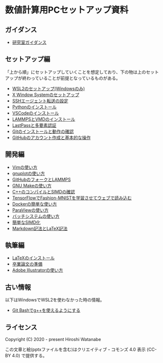 # 数値計算用PCセットアップ資料

## ガイダンス

* [研究室ガイダンス](https://speakerdeck.com/kaityo256/welcome-to-lab)

## セットアップ編

「上から順」にセットアップしていくことを想定しており、下の物は上のセットアップが終わっていることが前提となっているものがある。

* [WSL2のセットアップ(Windowsのみ)](wsl2/README.md)
* [X Window Systemのセットアップ](X11/README.md)
* [SSHエージェント転送の設定](ssh/README.md)
* [Pythonのインストール](python/README.md)
* [VSCodeのインストール](vscode/README.md)
* [LAMMPSとVMDのインストール](lammps/README.md)
* [LastPassと多要素認証](lastpass/README.md)
* [Gitのインストールと動作の確認](git/README.md)
* [GitHubのアカウント作成と基本的な操作](github/README.md)

## 開発編

* [Vimの使い方](vim/README.md)
* [gnuplotの使い方](gnuplot/README.md)
* [GitHubのフォークとLAMMPS](github_lammps/README.md)
* [GNU Makeの使い方](make/README.md)
* [C++のコンパイルとSIMDの確認](simd/README.md)
* [TensorFlowでFashion-MNISTを学習させてウェブで読み込む](tensorflow/README.md)
* [Dockerの簡単な使い方](docker/README.md)
* [ParaViewの使い方](paraview/README.md)
* [バッチシステムの使い方](pbs/README.md)
* [簡単なSIMD化](simd_tutorial/README.md)
* [Markdown記法とLaTeX記法](mdtex/README.md)

## 執筆編

* [LaTeXのインストール](latex/README.md)
* [卒業論文の準備](graduate_thesis/README.md)
* [Adobe Illustratorの使い方](illustrator/README.md)

## 古い情報

以下はWindowsでWSL2を使わなかった時の情報。

* [Git Bashでg++を使えるようにする](gccwin/README.md)

## ライセンス

Copyright (C) 2020 - present Hiroshi Watanabe

この文章と絵(pptxファイルを含む)はクリエイティブ・コモンズ 4.0 表示 (CC-BY 4.0) で提供する。
